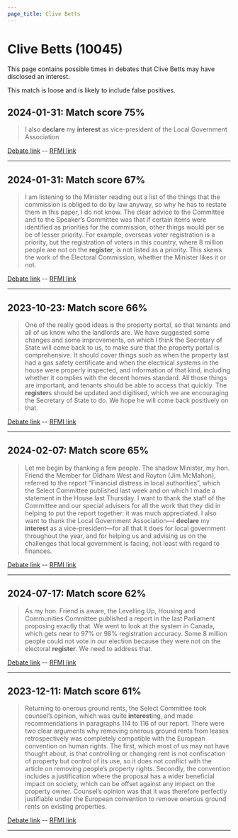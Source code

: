 ```yaml
---
page_title: Clive Betts
---
```


# Clive Betts  (10045)

This page contains possible times in debates that Clive Betts may have disclosed an interest.

This match is loose and is likely to include false positives. 



## 2024-01-31: Match score 75%

>I also **declare** my **interest** as vice-president of the Local Government Association

[Debate link](https://www.theyworkforyou.com/debates/?id=2024-01-31d.914.2)  --  [RFMI link](https://www.theyworkforyou.com/mp/10045/register)


---



## 2024-01-31: Match score 67%

>I am listening to the Minister reading out a list of the things that the commission is obliged to do by law anyway, so why he has to restate them in this paper,  I do not know. The clear advice to the Committee and to the Speaker’s Committee was that if certain items were identified as priorities for the commission, other things would per se be of lesser priority. For example, overseas voter registration is a priority, but the registration of voters in this country, where 8 million people are not on the **register**, is not listed as a priority. This skews the work of the Electoral Commission, whether the Minister likes it or not.

[Debate link](https://www.theyworkforyou.com/debates/?id=2024-01-31d.905.0)  --  [RFMI link](https://www.theyworkforyou.com/mp/10045/register)


---



## 2023-10-23: Match score 66%

>One of the really good ideas is the property portal, so that tenants and all of us know who the landlords are. We have suggested some changes and some improvements, on which I think the Secretary of State will come back to us, to make sure that the property portal is comprehensive. It should cover things such as when the property last had a gas safety certificate and when the electrical systems in the house were properly inspected, and information of that kind, including whether it complies with the decent homes standard. All those things are important, and tenants should be able to access that quickly. The **register**s should be updated and digitised, which we are encouraging the Secretary of State to do. We hope he will come back positively on that.

[Debate link](https://www.theyworkforyou.com/debates/?id=2023-10-23c.649.0)  --  [RFMI link](https://www.theyworkforyou.com/mp/10045/register)


---



## 2024-02-07: Match score 65%

>Let me begin by thanking a few people. The shadow Minister, my hon. Friend the Member for Oldham West and Royton (Jim McMahon), referred to the report “Financial distress in local authorities”, which the Select Committee published last week and on which I made a statement in the House last Thursday. I want to thank the staff of the Committee and our special advisers for all the work that they did in helping to put the report together: it was much appreciated. I also want to thank the Local Government Association—I **declare** my **interest** as a vice-president—for all that it does for local government throughout the year, and for helping us and advising us on the challenges that local government is facing, not least with regard to finances.

[Debate link](https://www.theyworkforyou.com/debates/?id=2024-02-07c.304.3)  --  [RFMI link](https://www.theyworkforyou.com/mp/10045/register)


---



## 2024-07-17: Match score 62%

>As my hon. Friend is aware, the Levelling Up, Housing and Communities Committee published a report in the last Parliament proposing exactly that. We went to look at the system in Canada, which gets near to 97% or 98% registration accuracy. Some 8 million people could not vote in our election because they were not on the electoral **register**. We need to address that.

[Debate link](https://www.theyworkforyou.com/debates/?id=2024-07-17d.131.0)  --  [RFMI link](https://www.theyworkforyou.com/mp/10045/register)


---



## 2023-12-11: Match score 61%

>Returning to onerous ground rents, the Select Committee took counsel’s opinion, which was quite **interest**ing, and made recommendations in paragraphs 114 to 116 of our report. There were two clear arguments why removing  onerous ground rents from leases retrospectively was completely compatible with the European convention on human rights. The first, which most of us may not have thought about, is that controlling or changing rent is not confiscation of property but control of its use, so it does not conflict with the article on removing people’s property rights. Secondly, the convention includes a justification where the proposal has a wider beneficial impact on society, which can be offset against any impact on the property owner. Counsel’s opinion was that it was therefore perfectly justifiable under the European convention to remove onerous ground rents on existing properties.

[Debate link](https://www.theyworkforyou.com/debates/?id=2023-12-11c.671.1)  --  [RFMI link](https://www.theyworkforyou.com/mp/10045/register)


---

